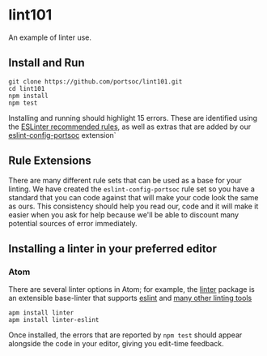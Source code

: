 # lint101

An example of linter use.

## Install and Run

```shell
git clone https://github.com/portsoc/lint101.git
cd lint101
npm install
npm test
```

Installing and running should highlight 15 errors.  These are
identified using the [ESLinter recommended
rules](http://eslint.org/docs/rules/), as well as extras that are
added by our [eslint-config-portsoc](https://github.com/portsoc/eslint-config-portsoc) extension`

## Rule Extensions

There are many different rule sets that can be used as a base for your
linting.  We have created the `eslint-config-portsoc` rule set so you
have a standard that you can code against that will make your code
look the same as ours.  This consistency should help you read our,
code and it will make it easier when you ask for help because we'll be
able to discount many potential sources of error immediately.


## Installing a linter in your preferred editor
### Atom
There are several linter options in Atom; for example, the [linter](https://atom.io/packages/linter) package is an extensible base-linter that supports [eslint](https://atom.io/packages/linter-eslint) and [many other linting tools](http://atomlinter.github.io/)

```shell
apm install linter
apm install linter-eslint
```

Once installed, the errors that are reported by `npm test` should appear alongside the code in your editor, giving you edit-time feedback.

